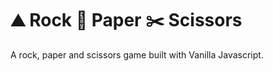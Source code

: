 # :mountain: Rock :page_facing_up: Paper :scissors: Scissors

A rock, paper and scissors game built with Vanilla Javascript.
